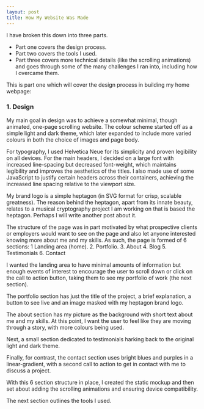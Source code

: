 ```yaml
---
layout: post
title: How My Website Was Made
---
```

I have broken this down into three parts. 
+ Part one covers the design process. 
+ Part two covers the tools I used.
+ Part three covers more technical details (like the scrolling animations) and goes through some of the many challenges I ran into, including how I overcame them.

This is part one which will cover the design process in building my home webpage:
### 1. Design

My main goal in design was to achieve a somewhat minimal, though animated, one-page scrolling website. 
The colour scheme started off as a simple light and dark theme, which later expanded to include more varied colours in both the choice of images and page body. 

For typography, I used Helvetica Neue for its simplicity and proven legibility on all devices. For the main headers, I decided on a large font with increased line-spacing but decreased font-weight, which maintains legibility and improves the aesthetics of the titles. I also made use of some JavaScript to justify certain headers across their containers, achieving the increased line spacing relative to the viewport size.

My brand logo is a simple heptagon (in SVG format for crisp, scalable greatness). The reason behind the heptagon, apart from its innate beauty, relates to a musical cryptography project I am working on that is based the heptagon. Perhaps I will write another post about it.

The structure of the page was in part motivated by what prospective clients or employers would want to see on the page and also let anyone interested knowing more about me and my skills. As such, the page is formed of 6 sections:
1 Landing area (home).
2. Portfolio.
3. About
4. Blog
5. Testimonials
6. Contact

I wanted the landing area to have minimal amounts of information but enough events of interest to encourage the user to scroll down or click on the call to action button, taking them to see my portfolio of work (the next section).

The portfolio section has just the title of the project, a brief explanation, a button to see live and an image masked with my heptagon brand logo. 

The about section has my picture as the background with short text about me and my skills. At this point, I want the user to feel like they are moving through a story, with more colours being used.

Next, a small section dedicated to testimonials harking back to the original light and dark theme.

Finally, for contrast, the contact section uses bright blues and purples in a linear-gradient, with a second call to action to get in contact with me to discuss a project. 

With this 6 section structure in place, I created the static mockup and then set about adding the scrolling animations and ensuring device compatibility.

The next section outlines the tools I used.
